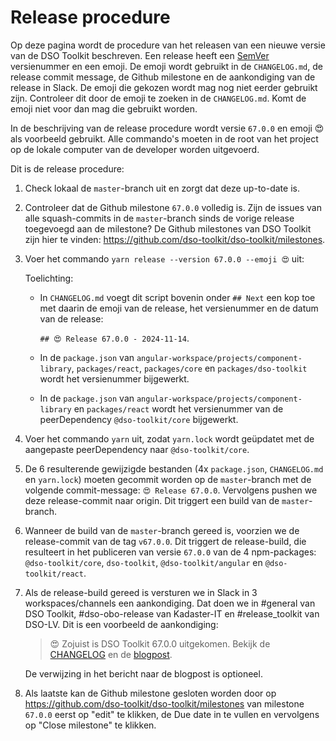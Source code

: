 # Release procedure

Op deze pagina wordt de procedure van het releasen van een nieuwe versie van de DSO Toolkit beschreven.
Een release heeft een [SemVer](https://www.semver.org/) versienummer en een emoji.
De emoji wordt gebruikt in de `CHANGELOG.md`, de release commit message, de Github milestone en de aankondiging van de release in Slack.
De emoji die gekozen wordt mag nog niet eerder gebruikt zijn. Controleer dit door de emoji te zoeken in de `CHANGELOG.md`. Komt de emoji niet voor dan mag die gebruikt worden.

In de beschrijving van de release procedure wordt versie `67.0.0` en emoji 😍 als voorbeeld gebruikt.
Alle commando's moeten in de root van het project op de lokale computer van de developer worden uitgevoerd.

Dit is de release procedure:

1.  Check lokaal de `master`-branch uit en zorgt dat deze up-to-date is.
2.  Controleer dat de Github milestone `67.0.0` volledig is. Zijn de issues van alle squash-commits in de
    `master`-branch sinds de vorige release toegevoegd aan de milestone? De Github milestones van DSO Toolkit
    zijn hier te vinden: https://github.com/dso-toolkit/dso-toolkit/milestones.
3.  Voer het commando `yarn release --version 67.0.0 --emoji 😍` uit:

    Toelichting:

    - In `CHANGELOG.md` voegt dit script bovenin onder `## Next` een kop toe met daarin de emoji van de release, het
      versienummer en de datum van de release:

      `## 😍 Release 67.0.0 - 2024-11-14`.

    - In de `package.json` van `angular-workspace/projects/component-library`, `packages/react`, `packages/core` en `packages/dso-toolkit` wordt het versienummer bijgewerkt.
    - In de `package.json` van `angular-workspace/projects/component-library` en `packages/react` wordt het versienummer van de peerDependency `@dso-toolkit/core` bijgewerkt.

4.  Voer het commando `yarn` uit, zodat `yarn.lock` wordt geüpdatet met de aangepaste peerDependency naar `@dso-toolkit/core`.
5.  De 6 resulterende gewijzigde bestanden (4x `package.json`, `CHANGELOG.md` en `yarn.lock`) moeten gecommit worden op de `master`-branch met de volgende commit-message: `😍 Release 67.0.0`. Vervolgens pushen we deze release-commit naar origin. Dit triggert een build van de `master`-branch.
6.  Wanneer de build van de `master`-branch gereed is, voorzien we de release-commit van de tag `v67.0.0`. Dit
    triggert de release-build, die resulteert in het publiceren van versie `67.0.0` van de 4 npm-packages:
    `@dso-toolkit/core`, `dso-toolkit`, `@dso-toolkit/angular` en `@dso-toolkit/react`.
7.  Als de release-build gereed is versturen we in Slack in 3 workspaces/channels een aankondiging. Dat doen we in
    #general van DSO Toolkit, #dso-obo-release van Kadaster-IT en #release_toolkit van DSO-LV. Dit is een voorbeeld
    de aankondiging:

    > 😍 Zojuist is DSO Toolkit 67.0.0 uitgekomen. Bekijk de [CHANGELOG](https://github.com/dso-toolkit/dso-toolkit/blob/master/CHANGELOG.md#-release-6700---2024-11-14) en de [blogpost](https://www.dso-toolkit.nl/67.0.0/blog).

    De verwijzing in het bericht naar de blogpost is optioneel.

8.  Als laatste kan de Github milestone gesloten worden door op
    https://github.com/dso-toolkit/dso-toolkit/milestones van milestone `67.0.0` eerst op "edit" te klikken,
    de Due date in te vullen en vervolgens op "Close milestone" te klikken.

